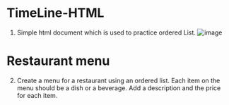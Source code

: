 # TimeLine-HTML 
 1. Simple html document which is used to practice ordered List.
  ![image](https://user-images.githubusercontent.com/32162479/228451047-b3e93c47-12de-4803-8965-96f41f59a188.png)

 
 # Restaurant menu
   2. Create a menu for a restaurant using an ordered list. Each item on the menu should be a dish or a beverage. Add a description and the price for each item.
